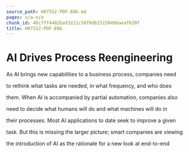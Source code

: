 ```yaml
---
source_path: H07IG2-PDF-ENG.md
pages: n/a-n/a
chunk_id: 4bc7ff4482ba93221c58f0d615158496aeaf620f
title: H07IG2-PDF-ENG
---
```

# AI Drives Process Reengineering

As AI brings new capabilities to a business process, companies need

to rethink what tasks are needed, in what frequency, and who does

them. When AI is accompanied by partial automation, companies also

need to decide what humans will do and what machines will do in

their processes. Most AI applications to date seek to improve a given

task. But this is missing the larger picture; smart companies are viewing

the introduction of AI as the rationale for a new look at end-to-end

